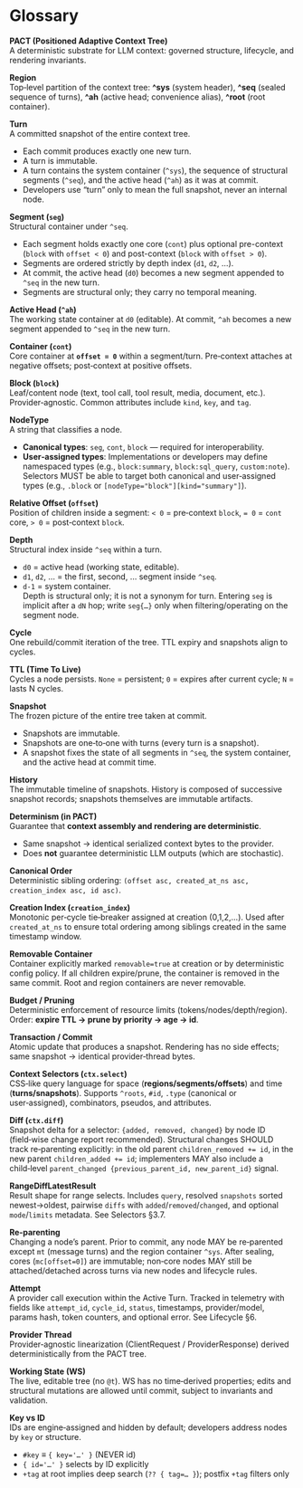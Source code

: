 # Glossary

**PACT (Positioned Adaptive Context Tree)**  
A deterministic substrate for LLM context: governed structure, lifecycle, and rendering invariants.

**Region**  
Top‑level partition of the context tree: **^sys** (system header), **^seq** (sealed sequence of turns), **^ah** (active head; convenience alias), **^root** (root container).

**Turn**  
A committed snapshot of the entire context tree.  
- Each commit produces exactly one new turn.  
- A turn is immutable.  
- A turn contains the system container (`^sys`), the sequence of structural segments (`^seq`), and the active head (`^ah`) as it was at commit.  
- Developers use “turn” only to mean the full snapshot, never an internal node.

**Segment (`seg`)**  
Structural container under `^seq`.  
- Each segment holds exactly one core (`cont`) plus optional pre-context (`block` with `offset < 0`) and post-context (`block` with `offset > 0`).  
- Segments are ordered strictly by depth index (`d1`, `d2`, …).  
- At commit, the active head (`d0`) becomes a new segment appended to `^seq` in the new turn.  
- Segments are structural only; they carry no temporal meaning.

**Active Head (`^ah`)**  
The working state container at `d0` (editable). At commit, `^ah` becomes a new segment appended to `^seq` in the new turn.

**Container (`cont`)**  
Core container at **`offset = 0`** within a segment/turn. Pre‑context attaches at negative offsets; post‑context at positive offsets.

**Block (`block`)**  
Leaf/content node (text, tool call, tool result, media, document, etc.). Provider‑agnostic. Common attributes include `kind`, `key`, and `tag`.

**NodeType**  
A string that classifies a node.
- **Canonical types**: `seg`, `cont`, `block` — required for interoperability.  
- **User‑assigned types**: Implementations or developers may define namespaced types (e.g., `block:summary`, `block:sql_query`, `custom:note`).  
Selectors MUST be able to target both canonical and user‑assigned types (e.g., `.block` or `[nodeType="block"][kind="summary"]`).

**Relative Offset (`offset`)**  
Position of children inside a segment: `< 0` = pre‑context `block`, `= 0` = `cont` core, `> 0` = post‑context `block`.

**Depth**  
Structural index inside `^seq` within a turn.  
- `d0` = active head (working state, editable).  
- `d1`, `d2`, … = the first, second, … segment inside `^seq`.  
- `d-1` = system container.  
Depth is structural only; it is not a synonym for turn.
Entering `seg` is implicit after a `dN` hop; write `seg{…}` only when filtering/operating on the segment node.

**Cycle**  
One rebuild/commit iteration of the tree. TTL expiry and snapshots align to cycles.

**TTL (Time To Live)**  
Cycles a node persists. `None` = persistent; `0` = expires after current cycle; `N` = lasts N cycles.

**Snapshot**  
The frozen picture of the entire tree taken at commit.  
- Snapshots are immutable.  
- Snapshots are one‑to‑one with turns (every turn is a snapshot).  
- A snapshot fixes the state of all segments in `^seq`, the system container, and the active head at commit time.

**History**  
The immutable timeline of snapshots. History is composed of successive snapshot records; snapshots themselves are immutable artifacts.

**Determinism (in PACT)**  
Guarantee that **context assembly and rendering are deterministic**.  
- Same snapshot → identical serialized context bytes to the provider.  
- Does **not** guarantee deterministic LLM outputs (which are stochastic).

**Canonical Order**  
Deterministic sibling ordering: `(offset asc, created_at_ns asc, creation_index asc, id asc)`.

**Creation Index (`creation_index`)**  
Monotonic per‑cycle tie‑breaker assigned at creation (0,1,2,...). Used after `created_at_ns` to ensure total ordering among siblings created in the same timestamp window.

**Removable Container**  
Container explicitly marked `removable=true` at creation or by deterministic config policy. If all children expire/prune, the container is removed in the same commit. Root and region containers are never removable.

**Budget / Pruning**  
Deterministic enforcement of resource limits (tokens/nodes/depth/region). Order: **expire TTL → prune by priority → age → id**.

**Transaction / Commit**  
Atomic update that produces a snapshot. Rendering has no side effects; same snapshot → identical provider‑thread bytes.

**Context Selectors (`ctx.select`)**  
CSS‑like query language for space (**regions/segments/offsets**) and time (**turns/snapshots**). Supports `^roots`, `#id`, `.type` (canonical or user‑assigned), combinators, pseudos, and attributes.

**Diff (`ctx.diff`)**  
Snapshot delta for a selector: `{added, removed, changed}` by node ID (field‑wise change report recommended). Structural changes SHOULD track re‑parenting explicitly: in the old parent `children_removed += id`, in the new parent `children_added += id`; implementers MAY also include a child‑level `parent_changed {previous_parent_id, new_parent_id}` signal.

**RangeDiffLatestResult**  
Result shape for range selects. Includes `query`, resolved `snapshots` sorted newest→oldest, pairwise `diffs` with `added`/`removed`/`changed`, and optional `mode`/`limits` metadata. See Selectors §3.7.

**Re‑parenting**  
Changing a node’s parent. Prior to commit, any node MAY be re‑parented except `mt` (message turns) and the region container `^sys`. After sealing, cores (`mc[offset=0]`) are immutable; non‑core nodes MAY still be attached/detached across turns via new nodes and lifecycle rules.

**Attempt**  
A provider call execution within the Active Turn. Tracked in telemetry with fields like `attempt_id`, `cycle_id`, `status`, timestamps, provider/model, params hash, token counters, and optional error. See Lifecycle §6.

**Provider Thread**  
Provider‑agnostic linearization (ClientRequest / ProviderResponse) derived deterministically from the PACT tree.

**Working State (WS)**  
The live, editable tree (no `@t`). WS has no time‑derived properties; edits and structural mutations are allowed until commit, subject to invariants and validation.

**Key vs ID**  
IDs are engine‑assigned and hidden by default; developers address nodes by `key` or structure.  
- `#key` ≡ `{ key='…' }` (NEVER id)  
- `{ id='…' }` selects by ID explicitly  
- `+tag` at root implies deep search (`?? { tag=… }`); postfix `+tag` filters only
